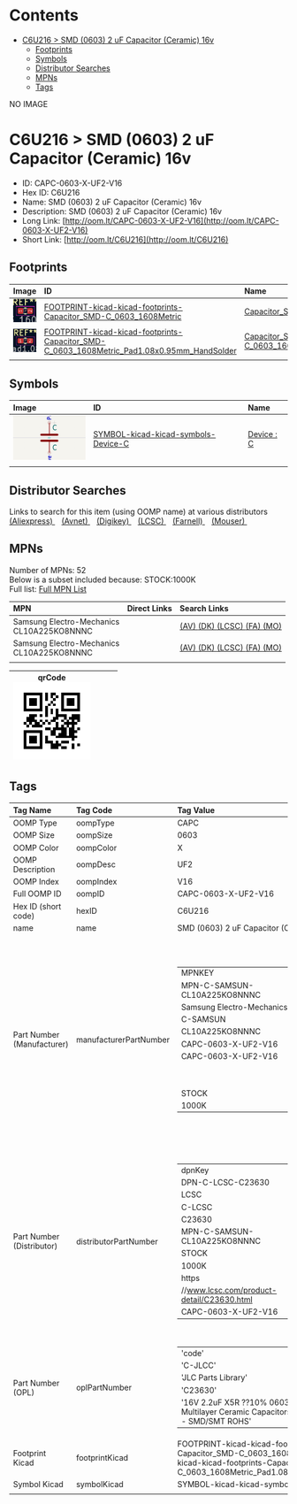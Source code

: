 



Contents
========

* [C6U216 > SMD (0603) 2 uF Capacitor (Ceramic) 16v](#c6u216--smd-0603-2-uf-capacitor-ceramic-16v)
	* [Footprints](#footprints)
	* [Symbols](#symbols)
	* [Distributor Searches](#distributor-searches)
	* [MPNs](#mpns)
	* [Tags](#tags)
  
NO IMAGE  
# C6U216 > SMD (0603) 2 uF Capacitor (Ceramic) 16v

- ID: CAPC-0603-X-UF2-V16
- Hex ID: C6U216
- Name: SMD (0603) 2 uF Capacitor (Ceramic) 16v
- Description: SMD (0603) 2 uF Capacitor (Ceramic) 16v
- Long Link: [http://oom.lt/CAPC-0603-X-UF2-V16](http://oom.lt/CAPC-0603-X-UF2-V16)
- Short Link: [http://oom.lt/C6U216](http://oom.lt/C6U216)

## Footprints
  

|Image|ID|Name|
| :--- | :--- | :--- |
|[![](https://raw.githubusercontent.com/oomlout/oomlout_OOMP_eda_V2/main/FOOTPRINT/kicad/kicad-footprints/Capacitor_SMD/C_0603_1608Metric/image_140.png)](https://github.com/oomlout/oomlout_OOMP_eda_V2/tree/main/FOOTPRINT/kicad/kicad-footprints/Capacitor_SMD/C_0603_1608Metric/)|[FOOTPRINT-kicad-kicad-footprints-Capacitor_SMD-C_0603_1608Metric](https://github.com/oomlout/oomlout_OOMP_eda_V2/tree/main/FOOTPRINT/kicad/kicad-footprints/Capacitor_SMD/C_0603_1608Metric/)|[Capacitor_SMD : C_0603_1608Metric](https://github.com/oomlout/oomlout_OOMP_eda_V2/tree/main/FOOTPRINT/kicad/kicad-footprints/Capacitor_SMD/C_0603_1608Metric/)|
|[![](https://raw.githubusercontent.com/oomlout/oomlout_OOMP_eda_V2/main/FOOTPRINT/kicad/kicad-footprints/Capacitor_SMD/C_0603_1608Metric_Pad1.08x0.95mm_HandSolder/image_140.png)](https://github.com/oomlout/oomlout_OOMP_eda_V2/tree/main/FOOTPRINT/kicad/kicad-footprints/Capacitor_SMD/C_0603_1608Metric_Pad1.08x0.95mm_HandSolder/)|[FOOTPRINT-kicad-kicad-footprints-Capacitor_SMD-C_0603_1608Metric_Pad1.08x0.95mm_HandSolder](https://github.com/oomlout/oomlout_OOMP_eda_V2/tree/main/FOOTPRINT/kicad/kicad-footprints/Capacitor_SMD/C_0603_1608Metric_Pad1.08x0.95mm_HandSolder/)|[Capacitor_SMD : C_0603_1608Metric_Pad1.08x0.95mm_HandSolder](https://github.com/oomlout/oomlout_OOMP_eda_V2/tree/main/FOOTPRINT/kicad/kicad-footprints/Capacitor_SMD/C_0603_1608Metric_Pad1.08x0.95mm_HandSolder/)|
||||

## Symbols
  

|Image|ID|Name|
| :--- | :--- | :--- |
|[![](https://raw.githubusercontent.com/oomlout/oomlout_OOMP_eda_V2/main/SYMBOL/kicad/kicad-symbols/Device/C/image_140.png)](https://github.com/oomlout/oomlout_OOMP_eda_V2/tree/main/SYMBOL/kicad/kicad-symbols/Device/C/)|[SYMBOL-kicad-kicad-symbols-Device-C](https://github.com/oomlout/oomlout_OOMP_eda_V2/tree/main/SYMBOL/kicad/kicad-symbols/Device/C/)|[Device : C](https://github.com/oomlout/oomlout_OOMP_eda_V2/tree/main/SYMBOL/kicad/kicad-symbols/Device/C/)|
||||

## Distributor Searches
  
Links to search for this item (using OOMP name) at various distributors  
[(Aliexpress) ](https://www.aliexpress.com/wholesale?SearchText=1117SMD+0603+2+uF+Capacitor+Ceramic+16v)&nbsp;&nbsp;&nbsp;[(Avnet) ](https://www.avnet.com/shop/us/search/SMD+0603+2+uF+Capacitor+Ceramic+16v)&nbsp;&nbsp;&nbsp;[(Digikey) ](https://www.digikey.co.uk/en/products/result?s=SMD+0603+2+uF+Capacitor+Ceramic+16v)&nbsp;&nbsp;&nbsp;[(LCSC) ](https://www.lcsc.com/search?q=SMD+0603+2+uF+Capacitor+Ceramic+16v)&nbsp;&nbsp;&nbsp;[(Farnell) ](https://uk.farnell.com/search?st=SMD+0603+2+uF+Capacitor+Ceramic+16v)&nbsp;&nbsp;&nbsp;[(Mouser) ](https://www.mouser.com/c/?q=SMD+0603+2+uF+Capacitor+Ceramic+16v)&nbsp;&nbsp;&nbsp;
## MPNs
  
Number of MPNs: 52<br>Below is a subset included because: STOCK:1000K <br>Full list: [Full MPN List](MPNLIST.md)  

|MPN|Direct Links|Search Links|
| :--- | :--- | :--- |
|Samsung Electro-Mechanics<br>CL10A225KO8NNNC||[(AV) ](https://www.avnet.com/shop/us/search/CL10A225KO8NNNC)[(DK) ](https://www.digikey.co.uk/products/en?keywords=CL10A225KO8NNNC)[(LCSC) ](https://www.lcsc.com/search?q=CL10A225KO8NNNC)[(FA) ](https://uk.farnell.com/search?st=CL10A225KO8NNNC)[(MO) ](https://www.mouser.com/c/?q=CL10A225KO8NNNC)|
|Samsung Electro-Mechanics<br>CL10A225KO8NNNC||[(AV) ](https://www.avnet.com/shop/us/search/CL10A225KO8NNNC)[(DK) ](https://www.digikey.co.uk/products/en?keywords=CL10A225KO8NNNC)[(LCSC) ](https://www.lcsc.com/search?q=CL10A225KO8NNNC)[(FA) ](https://uk.farnell.com/search?st=CL10A225KO8NNNC)[(MO) ](https://www.mouser.com/c/?q=CL10A225KO8NNNC)|
||||
  

|qrCode<br>[![](https://raw.githubusercontent.com/oomlout/oomlout_OOMP_parts_V2/main/CAPC/0603/X/UF2/V16/qrCode_140.png)](https://github.com/oomlout/oomlout_OOMP_parts_V2/tree/main/CAPC/0603/X/UF2/V16/qrCode.png)||||
| :---: | :---: | :---: | :---: |

## Tags
  

|Tag Name|Tag Code|Tag Value|
| :--- | :--- | :--- |
|OOMP Type|oompType|CAPC|
|OOMP Size|oompSize|0603|
|OOMP Color|oompColor|X|
|OOMP Description|oompDesc|UF2|
|OOMP Index|oompIndex|V16|
|Full OOMP ID|oompID|CAPC-0603-X-UF2-V16|
|Hex ID (short code)|hexID|C6U216|
|name|name|SMD (0603) 2 uF Capacitor (Ceramic) 16v|
|Part Number (Manufacturer)|manufacturerPartNumber|<table><tr><td>MPNKEY</td></tr><tr><td> MPN-C-SAMSUN-CL10A225KO8NNNC</td><td> MANUFACTURER</td></tr><tr><td> Samsung Electro-Mechanics</td><td> MANUCODE</td></tr><tr><td> C-SAMSUN</td><td> MPN</td></tr><tr><td> CL10A225KO8NNNC</td><td> OOMPIDPARTIAL</td></tr><tr><td> CAPC-0603-X-UF2-V16</td><td> OOMPID</td></tr><tr><td> CAPC-0603-X-UF2-V16</td><td> LINK</td></tr><tr><td> </td><td> DESCRIPTION</td></tr><tr><td> </td><td> TAGS</td></tr><tr><td> STOCK</td></tr><tr><td>1000K</td></tr></table></td><td> <table><tr><td>MPNKEY</td></tr><tr><td> MPN-C-FHGUAN-0603B225K160NT</td><td> MANUFACTURER</td></tr><tr><td> FH (Guangdong Fenghua Advanced Tech)</td><td> MANUCODE</td></tr><tr><td> C-FHGUAN</td><td> MPN</td></tr><tr><td> 0603B225K160NT</td><td> OOMPIDPARTIAL</td></tr><tr><td> CAPC-0603-X-UF2-V16</td><td> OOMPID</td></tr><tr><td> CAPC-0603-X-UF2-V16</td><td> LINK</td></tr><tr><td> </td><td> DESCRIPTION</td></tr><tr><td> </td><td> TAGS</td></tr><tr><td> STOCK</td></tr><tr><td>10K</td></tr></table></td><td> <table><tr><td>MPNKEY</td></tr><tr><td> MPN-C-TDK-C1608X5R1C225KT000N</td><td> MANUFACTURER</td></tr><tr><td> TDK</td><td> MANUCODE</td></tr><tr><td> C-TDK</td><td> MPN</td></tr><tr><td> C1608X5R1C225KT000N</td><td> OOMPIDPARTIAL</td></tr><tr><td> CAPC-0603-X-UF2-V16</td><td> OOMPID</td></tr><tr><td> CAPC-0603-X-UF2-V16</td><td> LINK</td></tr><tr><td> </td><td> DESCRIPTION</td></tr><tr><td> </td><td> TAGS</td></tr><tr><td> STOCK</td></tr><tr><td>100K</td></tr></table></td><td> <table><tr><td>MPNKEY</td></tr><tr><td> MPN-C-MURATA-GRM188R61C225KE15D</td><td> MANUFACTURER</td></tr><tr><td> Murata Electronics</td><td> MANUCODE</td></tr><tr><td> C-MURATA</td><td> MPN</td></tr><tr><td> GRM188R61C225KE15D</td><td> OOMPIDPARTIAL</td></tr><tr><td> CAPC-0603-X-UF2-V16</td><td> OOMPID</td></tr><tr><td> CAPC-0603-X-UF2-V16</td><td> LINK</td></tr><tr><td> </td><td> DESCRIPTION</td></tr><tr><td> </td><td> TAGS</td></tr><tr><td> STOCK</td></tr><tr><td>1K</td></tr></table></td><td> <table><tr><td>MPNKEY</td></tr><tr><td> MPN-C-TAIYOY-EMK107BJ225KA-T</td><td> MANUFACTURER</td></tr><tr><td> Taiyo Yuden</td><td> MANUCODE</td></tr><tr><td> C-TAIYOY</td><td> MPN</td></tr><tr><td> EMK107BJ225KA-T</td><td> OOMPIDPARTIAL</td></tr><tr><td> CAPC-0603-X-UF2-V16</td><td> OOMPID</td></tr><tr><td> CAPC-0603-X-UF2-V16</td><td> LINK</td></tr><tr><td> </td><td> DESCRIPTION</td></tr><tr><td> </td><td> TAGS</td></tr><tr><td> STOCK</td></tr><tr><td>100K</td></tr></table></td><td> <table><tr><td>MPNKEY</td></tr><tr><td> MPN-C-YAGEO-CC0603ZRY5V7BB225</td><td> MANUFACTURER</td></tr><tr><td> YAGEO</td><td> MANUCODE</td></tr><tr><td> C-YAGEO</td><td> MPN</td></tr><tr><td> CC0603ZRY5V7BB225</td><td> OOMPIDPARTIAL</td></tr><tr><td> CAPC-0603-X-UF2-V16</td><td> OOMPID</td></tr><tr><td> CAPC-0603-X-UF2-V16</td><td> LINK</td></tr><tr><td> </td><td> DESCRIPTION</td></tr><tr><td> </td><td> TAGS</td></tr><tr><td> STOCK</td></tr><tr><td>1K</td></tr></table></td><td> <table><tr><td>MPNKEY</td></tr><tr><td> MPN-C-YAGEO-CC0603KRX5R7BB225</td><td> MANUFACTURER</td></tr><tr><td> YAGEO</td><td> MANUCODE</td></tr><tr><td> C-YAGEO</td><td> MPN</td></tr><tr><td> CC0603KRX5R7BB225</td><td> OOMPIDPARTIAL</td></tr><tr><td> CAPC-0603-X-UF2-V16</td><td> OOMPID</td></tr><tr><td> CAPC-0603-X-UF2-V16</td><td> LINK</td></tr><tr><td> </td><td> DESCRIPTION</td></tr><tr><td> </td><td> TAGS</td></tr><tr><td> STOCK</td></tr><tr><td>100K</td></tr></table></td><td> <table><tr><td>MPNKEY</td></tr><tr><td> MPN-C-FHGUAN-0603F225M160NT</td><td> MANUFACTURER</td></tr><tr><td> FH (Guangdong Fenghua Advanced Tech)</td><td> MANUCODE</td></tr><tr><td> C-FHGUAN</td><td> MPN</td></tr><tr><td> 0603F225M160NT</td><td> OOMPIDPARTIAL</td></tr><tr><td> CAPC-0603-X-UF2-V16</td><td> OOMPID</td></tr><tr><td> CAPC-0603-X-UF2-V16</td><td> LINK</td></tr><tr><td> </td><td> DESCRIPTION</td></tr><tr><td> </td><td> TAGS</td></tr><tr><td> </td></tr></table></td><td> <table><tr><td>MPNKEY</td></tr><tr><td> MPN-C-WALSIN-0603F225Z160CT</td><td> MANUFACTURER</td></tr><tr><td> Walsin Tech Corp</td><td> MANUCODE</td></tr><tr><td> C-WALSIN</td><td> MPN</td></tr><tr><td> 0603F225Z160CT</td><td> OOMPIDPARTIAL</td></tr><tr><td> CAPC-0603-X-UF2-V16</td><td> OOMPID</td></tr><tr><td> CAPC-0603-X-UF2-V16</td><td> LINK</td></tr><tr><td> </td><td> DESCRIPTION</td></tr><tr><td> </td><td> TAGS</td></tr><tr><td> </td></tr></table></td><td> <table><tr><td>MPNKEY</td></tr><tr><td> MPN-C-FHGUAN-0603X225K160NT</td><td> MANUFACTURER</td></tr><tr><td> FH (Guangdong Fenghua Advanced Tech)</td><td> MANUCODE</td></tr><tr><td> C-FHGUAN</td><td> MPN</td></tr><tr><td> 0603X225K160NT</td><td> OOMPIDPARTIAL</td></tr><tr><td> CAPC-0603-X-UF2-V16</td><td> OOMPID</td></tr><tr><td> CAPC-0603-X-UF2-V16</td><td> LINK</td></tr><tr><td> </td><td> DESCRIPTION</td></tr><tr><td> </td><td> TAGS</td></tr><tr><td> STOCK</td></tr><tr><td>10K</td></tr></table></td><td> <table><tr><td>MPNKEY</td></tr><tr><td> MPN-C-TDK-CGA3E1X5R1C225M080AC</td><td> MANUFACTURER</td></tr><tr><td> TDK</td><td> MANUCODE</td></tr><tr><td> C-TDK</td><td> MPN</td></tr><tr><td> CGA3E1X5R1C225M080AC</td><td> OOMPIDPARTIAL</td></tr><tr><td> CAPC-0603-X-UF2-V16</td><td> OOMPID</td></tr><tr><td> CAPC-0603-X-UF2-V16</td><td> LINK</td></tr><tr><td> </td><td> DESCRIPTION</td></tr><tr><td> </td><td> TAGS</td></tr><tr><td> </td></tr></table></td><td> <table><tr><td>MPNKEY</td></tr><tr><td> MPN-C-MURATA-GRM188C71C225KE11D</td><td> MANUFACTURER</td></tr><tr><td> Murata Electronics</td><td> MANUCODE</td></tr><tr><td> C-MURATA</td><td> MPN</td></tr><tr><td> GRM188C71C225KE11D</td><td> OOMPIDPARTIAL</td></tr><tr><td> CAPC-0603-X-UF2-V16</td><td> OOMPID</td></tr><tr><td> CAPC-0603-X-UF2-V16</td><td> LINK</td></tr><tr><td> </td><td> DESCRIPTION</td></tr><tr><td> </td><td> TAGS</td></tr><tr><td> </td></tr></table></td><td> <table><tr><td>MPNKEY</td></tr><tr><td> MPN-C-TAIYOY-EMK107BB7225KA-T</td><td> MANUFACTURER</td></tr><tr><td> Taiyo Yuden</td><td> MANUCODE</td></tr><tr><td> C-TAIYOY</td><td> MPN</td></tr><tr><td> EMK107BB7225KA-T</td><td> OOMPIDPARTIAL</td></tr><tr><td> CAPC-0603-X-UF2-V16</td><td> OOMPID</td></tr><tr><td> CAPC-0603-X-UF2-V16</td><td> LINK</td></tr><tr><td> </td><td> DESCRIPTION</td></tr><tr><td> </td><td> TAGS</td></tr><tr><td> STOCK</td></tr><tr><td>1K</td></tr></table></td><td> <table><tr><td>MPNKEY</td></tr><tr><td> MPN-C-TDK-CGA3E1X7S1C225KT000N</td><td> MANUFACTURER</td></tr><tr><td> TDK</td><td> MANUCODE</td></tr><tr><td> C-TDK</td><td> MPN</td></tr><tr><td> CGA3E1X7S1C225KT000N</td><td> OOMPIDPARTIAL</td></tr><tr><td> CAPC-0603-X-UF2-V16</td><td> OOMPID</td></tr><tr><td> CAPC-0603-X-UF2-V16</td><td> LINK</td></tr><tr><td> </td><td> DESCRIPTION</td></tr><tr><td> </td><td> TAGS</td></tr><tr><td> </td></tr></table></td><td> <table><tr><td>MPNKEY</td></tr><tr><td> MPN-C-TDK-CGA3E1X5R1C225KT0Y0E</td><td> MANUFACTURER</td></tr><tr><td> TDK</td><td> MANUCODE</td></tr><tr><td> C-TDK</td><td> MPN</td></tr><tr><td> CGA3E1X5R1C225KT0Y0E</td><td> OOMPIDPARTIAL</td></tr><tr><td> CAPC-0603-X-UF2-V16</td><td> OOMPID</td></tr><tr><td> CAPC-0603-X-UF2-V16</td><td> LINK</td></tr><tr><td> </td><td> DESCRIPTION</td></tr><tr><td> </td><td> TAGS</td></tr><tr><td> STOCK</td></tr><tr><td>1K</td></tr></table></td><td> <table><tr><td>MPNKEY</td></tr><tr><td> MPN-C-CCTC-TCC0603X5R225K160CT</td><td> MANUFACTURER</td></tr><tr><td> CCTC</td><td> MANUCODE</td></tr><tr><td> C-CCTC</td><td> MPN</td></tr><tr><td> TCC0603X5R225K160CT</td><td> OOMPIDPARTIAL</td></tr><tr><td> CAPC-0603-X-UF2-V16</td><td> OOMPID</td></tr><tr><td> CAPC-0603-X-UF2-V16</td><td> LINK</td></tr><tr><td> </td><td> DESCRIPTION</td></tr><tr><td> </td><td> TAGS</td></tr><tr><td> STOCK</td></tr><tr><td>100K</td></tr></table></td><td> <table><tr><td>MPNKEY</td></tr><tr><td> MPN-C-TAIYOY-EMK107ABJ225KAHT</td><td> MANUFACTURER</td></tr><tr><td> Taiyo Yuden</td><td> MANUCODE</td></tr><tr><td> C-TAIYOY</td><td> MPN</td></tr><tr><td> EMK107ABJ225KAHT</td><td> OOMPIDPARTIAL</td></tr><tr><td> CAPC-0603-X-UF2-V16</td><td> OOMPID</td></tr><tr><td> CAPC-0603-X-UF2-V16</td><td> LINK</td></tr><tr><td> </td><td> DESCRIPTION</td></tr><tr><td> </td><td> TAGS</td></tr><tr><td> STOCK</td></tr><tr><td>1K</td></tr></table></td><td> <table><tr><td>MPNKEY</td></tr><tr><td> MPN-C-WALSIN-0603X225K160CT</td><td> MANUFACTURER</td></tr><tr><td> Walsin Tech Corp</td><td> MANUCODE</td></tr><tr><td> C-WALSIN</td><td> MPN</td></tr><tr><td> 0603X225K160CT</td><td> OOMPIDPARTIAL</td></tr><tr><td> CAPC-0603-X-UF2-V16</td><td> OOMPID</td></tr><tr><td> CAPC-0603-X-UF2-V16</td><td> LINK</td></tr><tr><td> </td><td> DESCRIPTION</td></tr><tr><td> </td><td> TAGS</td></tr><tr><td> </td></tr></table></td><td> <table><tr><td>MPNKEY</td></tr><tr><td> MPN-C-KEMET-C0603C225K4PAC7867</td><td> MANUFACTURER</td></tr><tr><td> KEMET</td><td> MANUCODE</td></tr><tr><td> C-KEMET</td><td> MPN</td></tr><tr><td> C0603C225K4PAC7867</td><td> OOMPIDPARTIAL</td></tr><tr><td> CAPC-0603-X-UF2-V16</td><td> OOMPID</td></tr><tr><td> CAPC-0603-X-UF2-V16</td><td> LINK</td></tr><tr><td> </td><td> DESCRIPTION</td></tr><tr><td> </td><td> TAGS</td></tr><tr><td> STOCK</td></tr><tr><td>1K</td></tr></table></td><td> <table><tr><td>MPNKEY</td></tr><tr><td> MPN-C-YAGEO-CC0603MRY5V7BB225</td><td> MANUFACTURER</td></tr><tr><td> YAGEO</td><td> MANUCODE</td></tr><tr><td> C-YAGEO</td><td> MPN</td></tr><tr><td> CC0603MRY5V7BB225</td><td> OOMPIDPARTIAL</td></tr><tr><td> CAPC-0603-X-UF2-V16</td><td> OOMPID</td></tr><tr><td> CAPC-0603-X-UF2-V16</td><td> LINK</td></tr><tr><td> </td><td> DESCRIPTION</td></tr><tr><td> </td><td> TAGS</td></tr><tr><td> </td></tr></table></td><td> <table><tr><td>MPNKEY</td></tr><tr><td> MPN-C-WALSIN-0603B225K160CT</td><td> MANUFACTURER</td></tr><tr><td> Walsin Tech Corp</td><td> MANUCODE</td></tr><tr><td> C-WALSIN</td><td> MPN</td></tr><tr><td> 0603B225K160CT</td><td> OOMPIDPARTIAL</td></tr><tr><td> CAPC-0603-X-UF2-V16</td><td> OOMPID</td></tr><tr><td> CAPC-0603-X-UF2-V16</td><td> LINK</td></tr><tr><td> </td><td> DESCRIPTION</td></tr><tr><td> </td><td> TAGS</td></tr><tr><td> </td></tr></table></td><td> <table><tr><td>MPNKEY</td></tr><tr><td> MPN-C-MURATA-GRM188Z71C225KE43D</td><td> MANUFACTURER</td></tr><tr><td> Murata Electronics</td><td> MANUCODE</td></tr><tr><td> C-MURATA</td><td> MPN</td></tr><tr><td> GRM188Z71C225KE43D</td><td> OOMPIDPARTIAL</td></tr><tr><td> CAPC-0603-X-UF2-V16</td><td> OOMPID</td></tr><tr><td> CAPC-0603-X-UF2-V16</td><td> LINK</td></tr><tr><td> </td><td> DESCRIPTION</td></tr><tr><td> </td><td> TAGS</td></tr><tr><td> </td></tr></table></td><td> <table><tr><td>MPNKEY</td></tr><tr><td> MPN-C-YAGEO-CC0603KRX7R7BB225</td><td> MANUFACTURER</td></tr><tr><td> YAGEO</td><td> MANUCODE</td></tr><tr><td> C-YAGEO</td><td> MPN</td></tr><tr><td> CC0603KRX7R7BB225</td><td> OOMPIDPARTIAL</td></tr><tr><td> CAPC-0603-X-UF2-V16</td><td> OOMPID</td></tr><tr><td> CAPC-0603-X-UF2-V16</td><td> LINK</td></tr><tr><td> </td><td> DESCRIPTION</td></tr><tr><td> </td><td> TAGS</td></tr><tr><td> STOCK</td></tr><tr><td>1K</td></tr></table></td><td> <table><tr><td>MPNKEY</td></tr><tr><td> MPN-C-TDK-C1608X7S1C225K080AE</td><td> MANUFACTURER</td></tr><tr><td> TDK</td><td> MANUCODE</td></tr><tr><td> C-TDK</td><td> MPN</td></tr><tr><td> C1608X7S1C225K080AE</td><td> OOMPIDPARTIAL</td></tr><tr><td> CAPC-0603-X-UF2-V16</td><td> OOMPID</td></tr><tr><td> CAPC-0603-X-UF2-V16</td><td> LINK</td></tr><tr><td> </td><td> DESCRIPTION</td></tr><tr><td> </td><td> TAGS</td></tr><tr><td> </td></tr></table></td><td> <table><tr><td>MPNKEY</td></tr><tr><td> MPN-C-SAMSUN-CL10A226MO7JZNC</td><td> MANUFACTURER</td></tr><tr><td> Samsung Electro-Mechanics</td><td> MANUCODE</td></tr><tr><td> C-SAMSUN</td><td> MPN</td></tr><tr><td> CL10A226MO7JZNC</td><td> OOMPIDPARTIAL</td></tr><tr><td> CAPC-0603-X-UF2-V16</td><td> OOMPID</td></tr><tr><td> CAPC-0603-X-UF2-V16</td><td> LINK</td></tr><tr><td> </td><td> DESCRIPTION</td></tr><tr><td> </td><td> TAGS</td></tr><tr><td> STOCK</td></tr><tr><td>10K</td></tr></table></td><td> <table><tr><td>MPNKEY</td></tr><tr><td> MPN-C-SANYEA-C0603X5R226M160NT</td><td> MANUFACTURER</td></tr><tr><td> SANYEAR</td><td> MANUCODE</td></tr><tr><td> C-SANYEA</td><td> MPN</td></tr><tr><td> C0603X5R226M160NT</td><td> OOMPIDPARTIAL</td></tr><tr><td> CAPC-0603-X-UF2-V16</td><td> OOMPID</td></tr><tr><td> CAPC-0603-X-UF2-V16</td><td> LINK</td></tr><tr><td> </td><td> DESCRIPTION</td></tr><tr><td> </td><td> TAGS</td></tr><tr><td> STOCK</td></tr><tr><td>1K</td></tr></table></td><td> <table><tr><td>MPNKEY</td></tr><tr><td> MPN-C-SAMSUN-CL10A225KO8NNNC</td><td> MANUFACTURER</td></tr><tr><td> Samsung Electro-Mechanics</td><td> MANUCODE</td></tr><tr><td> C-SAMSUN</td><td> MPN</td></tr><tr><td> CL10A225KO8NNNC</td><td> OOMPIDPARTIAL</td></tr><tr><td> CAPC-0603-X-UF2-V16</td><td> OOMPID</td></tr><tr><td> CAPC-0603-X-UF2-V16</td><td> LINK</td></tr><tr><td> </td><td> DESCRIPTION</td></tr><tr><td> </td><td> TAGS</td></tr><tr><td> STOCK</td></tr><tr><td>1000K</td></tr></table></td><td> <table><tr><td>MPNKEY</td></tr><tr><td> MPN-C-FHGUAN-0603B225K160NT</td><td> MANUFACTURER</td></tr><tr><td> FH (Guangdong Fenghua Advanced Tech)</td><td> MANUCODE</td></tr><tr><td> C-FHGUAN</td><td> MPN</td></tr><tr><td> 0603B225K160NT</td><td> OOMPIDPARTIAL</td></tr><tr><td> CAPC-0603-X-UF2-V16</td><td> OOMPID</td></tr><tr><td> CAPC-0603-X-UF2-V16</td><td> LINK</td></tr><tr><td> </td><td> DESCRIPTION</td></tr><tr><td> </td><td> TAGS</td></tr><tr><td> STOCK</td></tr><tr><td>10K</td></tr></table></td><td> <table><tr><td>MPNKEY</td></tr><tr><td> MPN-C-TDK-C1608X5R1C225KT000N</td><td> MANUFACTURER</td></tr><tr><td> TDK</td><td> MANUCODE</td></tr><tr><td> C-TDK</td><td> MPN</td></tr><tr><td> C1608X5R1C225KT000N</td><td> OOMPIDPARTIAL</td></tr><tr><td> CAPC-0603-X-UF2-V16</td><td> OOMPID</td></tr><tr><td> CAPC-0603-X-UF2-V16</td><td> LINK</td></tr><tr><td> </td><td> DESCRIPTION</td></tr><tr><td> </td><td> TAGS</td></tr><tr><td> STOCK</td></tr><tr><td>100K</td></tr></table></td><td> <table><tr><td>MPNKEY</td></tr><tr><td> MPN-C-MURATA-GRM188R61C225KE15D</td><td> MANUFACTURER</td></tr><tr><td> Murata Electronics</td><td> MANUCODE</td></tr><tr><td> C-MURATA</td><td> MPN</td></tr><tr><td> GRM188R61C225KE15D</td><td> OOMPIDPARTIAL</td></tr><tr><td> CAPC-0603-X-UF2-V16</td><td> OOMPID</td></tr><tr><td> CAPC-0603-X-UF2-V16</td><td> LINK</td></tr><tr><td> </td><td> DESCRIPTION</td></tr><tr><td> </td><td> TAGS</td></tr><tr><td> STOCK</td></tr><tr><td>1K</td></tr></table></td><td> <table><tr><td>MPNKEY</td></tr><tr><td> MPN-C-TAIYOY-EMK107BJ225KA-T</td><td> MANUFACTURER</td></tr><tr><td> Taiyo Yuden</td><td> MANUCODE</td></tr><tr><td> C-TAIYOY</td><td> MPN</td></tr><tr><td> EMK107BJ225KA-T</td><td> OOMPIDPARTIAL</td></tr><tr><td> CAPC-0603-X-UF2-V16</td><td> OOMPID</td></tr><tr><td> CAPC-0603-X-UF2-V16</td><td> LINK</td></tr><tr><td> </td><td> DESCRIPTION</td></tr><tr><td> </td><td> TAGS</td></tr><tr><td> STOCK</td></tr><tr><td>100K</td></tr></table></td><td> <table><tr><td>MPNKEY</td></tr><tr><td> MPN-C-YAGEO-CC0603ZRY5V7BB225</td><td> MANUFACTURER</td></tr><tr><td> YAGEO</td><td> MANUCODE</td></tr><tr><td> C-YAGEO</td><td> MPN</td></tr><tr><td> CC0603ZRY5V7BB225</td><td> OOMPIDPARTIAL</td></tr><tr><td> CAPC-0603-X-UF2-V16</td><td> OOMPID</td></tr><tr><td> CAPC-0603-X-UF2-V16</td><td> LINK</td></tr><tr><td> </td><td> DESCRIPTION</td></tr><tr><td> </td><td> TAGS</td></tr><tr><td> STOCK</td></tr><tr><td>1K</td></tr></table></td><td> <table><tr><td>MPNKEY</td></tr><tr><td> MPN-C-YAGEO-CC0603KRX5R7BB225</td><td> MANUFACTURER</td></tr><tr><td> YAGEO</td><td> MANUCODE</td></tr><tr><td> C-YAGEO</td><td> MPN</td></tr><tr><td> CC0603KRX5R7BB225</td><td> OOMPIDPARTIAL</td></tr><tr><td> CAPC-0603-X-UF2-V16</td><td> OOMPID</td></tr><tr><td> CAPC-0603-X-UF2-V16</td><td> LINK</td></tr><tr><td> </td><td> DESCRIPTION</td></tr><tr><td> </td><td> TAGS</td></tr><tr><td> STOCK</td></tr><tr><td>100K</td></tr></table></td><td> <table><tr><td>MPNKEY</td></tr><tr><td> MPN-C-FHGUAN-0603F225M160NT</td><td> MANUFACTURER</td></tr><tr><td> FH (Guangdong Fenghua Advanced Tech)</td><td> MANUCODE</td></tr><tr><td> C-FHGUAN</td><td> MPN</td></tr><tr><td> 0603F225M160NT</td><td> OOMPIDPARTIAL</td></tr><tr><td> CAPC-0603-X-UF2-V16</td><td> OOMPID</td></tr><tr><td> CAPC-0603-X-UF2-V16</td><td> LINK</td></tr><tr><td> </td><td> DESCRIPTION</td></tr><tr><td> </td><td> TAGS</td></tr><tr><td> </td></tr></table></td><td> <table><tr><td>MPNKEY</td></tr><tr><td> MPN-C-WALSIN-0603F225Z160CT</td><td> MANUFACTURER</td></tr><tr><td> Walsin Tech Corp</td><td> MANUCODE</td></tr><tr><td> C-WALSIN</td><td> MPN</td></tr><tr><td> 0603F225Z160CT</td><td> OOMPIDPARTIAL</td></tr><tr><td> CAPC-0603-X-UF2-V16</td><td> OOMPID</td></tr><tr><td> CAPC-0603-X-UF2-V16</td><td> LINK</td></tr><tr><td> </td><td> DESCRIPTION</td></tr><tr><td> </td><td> TAGS</td></tr><tr><td> </td></tr></table></td><td> <table><tr><td>MPNKEY</td></tr><tr><td> MPN-C-FHGUAN-0603X225K160NT</td><td> MANUFACTURER</td></tr><tr><td> FH (Guangdong Fenghua Advanced Tech)</td><td> MANUCODE</td></tr><tr><td> C-FHGUAN</td><td> MPN</td></tr><tr><td> 0603X225K160NT</td><td> OOMPIDPARTIAL</td></tr><tr><td> CAPC-0603-X-UF2-V16</td><td> OOMPID</td></tr><tr><td> CAPC-0603-X-UF2-V16</td><td> LINK</td></tr><tr><td> </td><td> DESCRIPTION</td></tr><tr><td> </td><td> TAGS</td></tr><tr><td> STOCK</td></tr><tr><td>10K</td></tr></table></td><td> <table><tr><td>MPNKEY</td></tr><tr><td> MPN-C-TDK-CGA3E1X5R1C225M080AC</td><td> MANUFACTURER</td></tr><tr><td> TDK</td><td> MANUCODE</td></tr><tr><td> C-TDK</td><td> MPN</td></tr><tr><td> CGA3E1X5R1C225M080AC</td><td> OOMPIDPARTIAL</td></tr><tr><td> CAPC-0603-X-UF2-V16</td><td> OOMPID</td></tr><tr><td> CAPC-0603-X-UF2-V16</td><td> LINK</td></tr><tr><td> </td><td> DESCRIPTION</td></tr><tr><td> </td><td> TAGS</td></tr><tr><td> </td></tr></table></td><td> <table><tr><td>MPNKEY</td></tr><tr><td> MPN-C-MURATA-GRM188C71C225KE11D</td><td> MANUFACTURER</td></tr><tr><td> Murata Electronics</td><td> MANUCODE</td></tr><tr><td> C-MURATA</td><td> MPN</td></tr><tr><td> GRM188C71C225KE11D</td><td> OOMPIDPARTIAL</td></tr><tr><td> CAPC-0603-X-UF2-V16</td><td> OOMPID</td></tr><tr><td> CAPC-0603-X-UF2-V16</td><td> LINK</td></tr><tr><td> </td><td> DESCRIPTION</td></tr><tr><td> </td><td> TAGS</td></tr><tr><td> </td></tr></table></td><td> <table><tr><td>MPNKEY</td></tr><tr><td> MPN-C-TAIYOY-EMK107BB7225KA-T</td><td> MANUFACTURER</td></tr><tr><td> Taiyo Yuden</td><td> MANUCODE</td></tr><tr><td> C-TAIYOY</td><td> MPN</td></tr><tr><td> EMK107BB7225KA-T</td><td> OOMPIDPARTIAL</td></tr><tr><td> CAPC-0603-X-UF2-V16</td><td> OOMPID</td></tr><tr><td> CAPC-0603-X-UF2-V16</td><td> LINK</td></tr><tr><td> </td><td> DESCRIPTION</td></tr><tr><td> </td><td> TAGS</td></tr><tr><td> STOCK</td></tr><tr><td>1K</td></tr></table></td><td> <table><tr><td>MPNKEY</td></tr><tr><td> MPN-C-TDK-CGA3E1X7S1C225KT000N</td><td> MANUFACTURER</td></tr><tr><td> TDK</td><td> MANUCODE</td></tr><tr><td> C-TDK</td><td> MPN</td></tr><tr><td> CGA3E1X7S1C225KT000N</td><td> OOMPIDPARTIAL</td></tr><tr><td> CAPC-0603-X-UF2-V16</td><td> OOMPID</td></tr><tr><td> CAPC-0603-X-UF2-V16</td><td> LINK</td></tr><tr><td> </td><td> DESCRIPTION</td></tr><tr><td> </td><td> TAGS</td></tr><tr><td> </td></tr></table></td><td> <table><tr><td>MPNKEY</td></tr><tr><td> MPN-C-TDK-CGA3E1X5R1C225KT0Y0E</td><td> MANUFACTURER</td></tr><tr><td> TDK</td><td> MANUCODE</td></tr><tr><td> C-TDK</td><td> MPN</td></tr><tr><td> CGA3E1X5R1C225KT0Y0E</td><td> OOMPIDPARTIAL</td></tr><tr><td> CAPC-0603-X-UF2-V16</td><td> OOMPID</td></tr><tr><td> CAPC-0603-X-UF2-V16</td><td> LINK</td></tr><tr><td> </td><td> DESCRIPTION</td></tr><tr><td> </td><td> TAGS</td></tr><tr><td> STOCK</td></tr><tr><td>1K</td></tr></table></td><td> <table><tr><td>MPNKEY</td></tr><tr><td> MPN-C-CCTC-TCC0603X5R225K160CT</td><td> MANUFACTURER</td></tr><tr><td> CCTC</td><td> MANUCODE</td></tr><tr><td> C-CCTC</td><td> MPN</td></tr><tr><td> TCC0603X5R225K160CT</td><td> OOMPIDPARTIAL</td></tr><tr><td> CAPC-0603-X-UF2-V16</td><td> OOMPID</td></tr><tr><td> CAPC-0603-X-UF2-V16</td><td> LINK</td></tr><tr><td> </td><td> DESCRIPTION</td></tr><tr><td> </td><td> TAGS</td></tr><tr><td> STOCK</td></tr><tr><td>100K</td></tr></table></td><td> <table><tr><td>MPNKEY</td></tr><tr><td> MPN-C-TAIYOY-EMK107ABJ225KAHT</td><td> MANUFACTURER</td></tr><tr><td> Taiyo Yuden</td><td> MANUCODE</td></tr><tr><td> C-TAIYOY</td><td> MPN</td></tr><tr><td> EMK107ABJ225KAHT</td><td> OOMPIDPARTIAL</td></tr><tr><td> CAPC-0603-X-UF2-V16</td><td> OOMPID</td></tr><tr><td> CAPC-0603-X-UF2-V16</td><td> LINK</td></tr><tr><td> </td><td> DESCRIPTION</td></tr><tr><td> </td><td> TAGS</td></tr><tr><td> STOCK</td></tr><tr><td>1K</td></tr></table></td><td> <table><tr><td>MPNKEY</td></tr><tr><td> MPN-C-WALSIN-0603X225K160CT</td><td> MANUFACTURER</td></tr><tr><td> Walsin Tech Corp</td><td> MANUCODE</td></tr><tr><td> C-WALSIN</td><td> MPN</td></tr><tr><td> 0603X225K160CT</td><td> OOMPIDPARTIAL</td></tr><tr><td> CAPC-0603-X-UF2-V16</td><td> OOMPID</td></tr><tr><td> CAPC-0603-X-UF2-V16</td><td> LINK</td></tr><tr><td> </td><td> DESCRIPTION</td></tr><tr><td> </td><td> TAGS</td></tr><tr><td> </td></tr></table></td><td> <table><tr><td>MPNKEY</td></tr><tr><td> MPN-C-KEMET-C0603C225K4PAC7867</td><td> MANUFACTURER</td></tr><tr><td> KEMET</td><td> MANUCODE</td></tr><tr><td> C-KEMET</td><td> MPN</td></tr><tr><td> C0603C225K4PAC7867</td><td> OOMPIDPARTIAL</td></tr><tr><td> CAPC-0603-X-UF2-V16</td><td> OOMPID</td></tr><tr><td> CAPC-0603-X-UF2-V16</td><td> LINK</td></tr><tr><td> </td><td> DESCRIPTION</td></tr><tr><td> </td><td> TAGS</td></tr><tr><td> STOCK</td></tr><tr><td>1K</td></tr></table></td><td> <table><tr><td>MPNKEY</td></tr><tr><td> MPN-C-YAGEO-CC0603MRY5V7BB225</td><td> MANUFACTURER</td></tr><tr><td> YAGEO</td><td> MANUCODE</td></tr><tr><td> C-YAGEO</td><td> MPN</td></tr><tr><td> CC0603MRY5V7BB225</td><td> OOMPIDPARTIAL</td></tr><tr><td> CAPC-0603-X-UF2-V16</td><td> OOMPID</td></tr><tr><td> CAPC-0603-X-UF2-V16</td><td> LINK</td></tr><tr><td> </td><td> DESCRIPTION</td></tr><tr><td> </td><td> TAGS</td></tr><tr><td> </td></tr></table></td><td> <table><tr><td>MPNKEY</td></tr><tr><td> MPN-C-WALSIN-0603B225K160CT</td><td> MANUFACTURER</td></tr><tr><td> Walsin Tech Corp</td><td> MANUCODE</td></tr><tr><td> C-WALSIN</td><td> MPN</td></tr><tr><td> 0603B225K160CT</td><td> OOMPIDPARTIAL</td></tr><tr><td> CAPC-0603-X-UF2-V16</td><td> OOMPID</td></tr><tr><td> CAPC-0603-X-UF2-V16</td><td> LINK</td></tr><tr><td> </td><td> DESCRIPTION</td></tr><tr><td> </td><td> TAGS</td></tr><tr><td> </td></tr></table></td><td> <table><tr><td>MPNKEY</td></tr><tr><td> MPN-C-MURATA-GRM188Z71C225KE43D</td><td> MANUFACTURER</td></tr><tr><td> Murata Electronics</td><td> MANUCODE</td></tr><tr><td> C-MURATA</td><td> MPN</td></tr><tr><td> GRM188Z71C225KE43D</td><td> OOMPIDPARTIAL</td></tr><tr><td> CAPC-0603-X-UF2-V16</td><td> OOMPID</td></tr><tr><td> CAPC-0603-X-UF2-V16</td><td> LINK</td></tr><tr><td> </td><td> DESCRIPTION</td></tr><tr><td> </td><td> TAGS</td></tr><tr><td> </td></tr></table></td><td> <table><tr><td>MPNKEY</td></tr><tr><td> MPN-C-YAGEO-CC0603KRX7R7BB225</td><td> MANUFACTURER</td></tr><tr><td> YAGEO</td><td> MANUCODE</td></tr><tr><td> C-YAGEO</td><td> MPN</td></tr><tr><td> CC0603KRX7R7BB225</td><td> OOMPIDPARTIAL</td></tr><tr><td> CAPC-0603-X-UF2-V16</td><td> OOMPID</td></tr><tr><td> CAPC-0603-X-UF2-V16</td><td> LINK</td></tr><tr><td> </td><td> DESCRIPTION</td></tr><tr><td> </td><td> TAGS</td></tr><tr><td> STOCK</td></tr><tr><td>1K</td></tr></table></td><td> <table><tr><td>MPNKEY</td></tr><tr><td> MPN-C-TDK-C1608X7S1C225K080AE</td><td> MANUFACTURER</td></tr><tr><td> TDK</td><td> MANUCODE</td></tr><tr><td> C-TDK</td><td> MPN</td></tr><tr><td> C1608X7S1C225K080AE</td><td> OOMPIDPARTIAL</td></tr><tr><td> CAPC-0603-X-UF2-V16</td><td> OOMPID</td></tr><tr><td> CAPC-0603-X-UF2-V16</td><td> LINK</td></tr><tr><td> </td><td> DESCRIPTION</td></tr><tr><td> </td><td> TAGS</td></tr><tr><td> </td></tr></table></td><td> <table><tr><td>MPNKEY</td></tr><tr><td> MPN-C-SAMSUN-CL10A226MO7JZNC</td><td> MANUFACTURER</td></tr><tr><td> Samsung Electro-Mechanics</td><td> MANUCODE</td></tr><tr><td> C-SAMSUN</td><td> MPN</td></tr><tr><td> CL10A226MO7JZNC</td><td> OOMPIDPARTIAL</td></tr><tr><td> CAPC-0603-X-UF2-V16</td><td> OOMPID</td></tr><tr><td> CAPC-0603-X-UF2-V16</td><td> LINK</td></tr><tr><td> </td><td> DESCRIPTION</td></tr><tr><td> </td><td> TAGS</td></tr><tr><td> STOCK</td></tr><tr><td>10K</td></tr></table></td><td> <table><tr><td>MPNKEY</td></tr><tr><td> MPN-C-SANYEA-C0603X5R226M160NT</td><td> MANUFACTURER</td></tr><tr><td> SANYEAR</td><td> MANUCODE</td></tr><tr><td> C-SANYEA</td><td> MPN</td></tr><tr><td> C0603X5R226M160NT</td><td> OOMPIDPARTIAL</td></tr><tr><td> CAPC-0603-X-UF2-V16</td><td> OOMPID</td></tr><tr><td> CAPC-0603-X-UF2-V16</td><td> LINK</td></tr><tr><td> </td><td> DESCRIPTION</td></tr><tr><td> </td><td> TAGS</td></tr><tr><td> STOCK</td></tr><tr><td>1K</td></tr></table>|
|Part Number (Distributor)|distributorPartNumber|<table><tr><td>dpnKey</td></tr><tr><td> DPN-C-LCSC-C23630</td><td> DISTRIBUTOR</td></tr><tr><td> LCSC</td><td> DISTRCODE</td></tr><tr><td> C-LCSC</td><td> DPN</td></tr><tr><td> C23630</td><td> MPN</td></tr><tr><td> MPN-C-SAMSUN-CL10A225KO8NNNC</td><td> TAGS</td></tr><tr><td> STOCK</td></tr><tr><td>1000K</td><td> LINK</td></tr><tr><td> https</td></tr><tr><td>//www.lcsc.com/product-detail/C23630.html</td><td> OOMPID</td></tr><tr><td> CAPC-0603-X-UF2-V16</td></tr></table></td><td> <table><tr><td>dpnKey</td></tr><tr><td> DPN-C-LCSC-C43922</td><td> DISTRIBUTOR</td></tr><tr><td> LCSC</td><td> DISTRCODE</td></tr><tr><td> C-LCSC</td><td> DPN</td></tr><tr><td> C43922</td><td> MPN</td></tr><tr><td> MPN-C-FHGUAN-0603B225K160NT</td><td> TAGS</td></tr><tr><td> STOCK</td></tr><tr><td>10K</td><td> LINK</td></tr><tr><td> https</td></tr><tr><td>//www.lcsc.com/product-detail/C43922.html</td><td> OOMPID</td></tr><tr><td> CAPC-0603-X-UF2-V16</td></tr></table></td><td> <table><tr><td>dpnKey</td></tr><tr><td> DPN-C-LCSC-C76612</td><td> DISTRIBUTOR</td></tr><tr><td> LCSC</td><td> DISTRCODE</td></tr><tr><td> C-LCSC</td><td> DPN</td></tr><tr><td> C76612</td><td> MPN</td></tr><tr><td> MPN-C-TDK-C1608X5R1C225KT000N</td><td> TAGS</td></tr><tr><td> STOCK</td></tr><tr><td>100K</td><td> LINK</td></tr><tr><td> https</td></tr><tr><td>//www.lcsc.com/product-detail/C76612.html</td><td> OOMPID</td></tr><tr><td> CAPC-0603-X-UF2-V16</td></tr></table></td><td> <table><tr><td>dpnKey</td></tr><tr><td> DPN-C-LCSC-C77183</td><td> DISTRIBUTOR</td></tr><tr><td> LCSC</td><td> DISTRCODE</td></tr><tr><td> C-LCSC</td><td> DPN</td></tr><tr><td> C77183</td><td> MPN</td></tr><tr><td> MPN-C-MURATA-GRM188R61C225KE15D</td><td> TAGS</td></tr><tr><td> STOCK</td></tr><tr><td>1K</td><td> LINK</td></tr><tr><td> https</td></tr><tr><td>//www.lcsc.com/product-detail/C77183.html</td><td> OOMPID</td></tr><tr><td> CAPC-0603-X-UF2-V16</td></tr></table></td><td> <table><tr><td>dpnKey</td></tr><tr><td> DPN-C-LCSC-C92760</td><td> DISTRIBUTOR</td></tr><tr><td> LCSC</td><td> DISTRCODE</td></tr><tr><td> C-LCSC</td><td> DPN</td></tr><tr><td> C92760</td><td> MPN</td></tr><tr><td> MPN-C-TAIYOY-EMK107BJ225KA-T</td><td> TAGS</td></tr><tr><td> STOCK</td></tr><tr><td>100K</td><td> LINK</td></tr><tr><td> https</td></tr><tr><td>//www.lcsc.com/product-detail/C92760.html</td><td> OOMPID</td></tr><tr><td> CAPC-0603-X-UF2-V16</td></tr></table></td><td> <table><tr><td>dpnKey</td></tr><tr><td> DPN-C-LCSC-C106832</td><td> DISTRIBUTOR</td></tr><tr><td> LCSC</td><td> DISTRCODE</td></tr><tr><td> C-LCSC</td><td> DPN</td></tr><tr><td> C106832</td><td> MPN</td></tr><tr><td> MPN-C-YAGEO-CC0603ZRY5V7BB225</td><td> TAGS</td></tr><tr><td> STOCK</td></tr><tr><td>1K</td><td> LINK</td></tr><tr><td> https</td></tr><tr><td>//www.lcsc.com/product-detail/C106832.html</td><td> OOMPID</td></tr><tr><td> CAPC-0603-X-UF2-V16</td></tr></table></td><td> <table><tr><td>dpnKey</td></tr><tr><td> DPN-C-LCSC-C106853</td><td> DISTRIBUTOR</td></tr><tr><td> LCSC</td><td> DISTRCODE</td></tr><tr><td> C-LCSC</td><td> DPN</td></tr><tr><td> C106853</td><td> MPN</td></tr><tr><td> MPN-C-YAGEO-CC0603KRX5R7BB225</td><td> TAGS</td></tr><tr><td> STOCK</td></tr><tr><td>100K</td><td> LINK</td></tr><tr><td> https</td></tr><tr><td>//www.lcsc.com/product-detail/C106853.html</td><td> OOMPID</td></tr><tr><td> CAPC-0603-X-UF2-V16</td></tr></table></td><td> <table><tr><td>dpnKey</td></tr><tr><td> DPN-C-LCSC-C108341</td><td> DISTRIBUTOR</td></tr><tr><td> LCSC</td><td> DISTRCODE</td></tr><tr><td> C-LCSC</td><td> DPN</td></tr><tr><td> C108341</td><td> MPN</td></tr><tr><td> MPN-C-FHGUAN-0603F225M160NT</td><td> TAGS</td></tr><tr><td> </td><td> LINK</td></tr><tr><td> https</td></tr><tr><td>//www.lcsc.com/product-detail/C108341.html</td><td> OOMPID</td></tr><tr><td> CAPC-0603-X-UF2-V16</td></tr></table></td><td> <table><tr><td>dpnKey</td></tr><tr><td> DPN-C-LCSC-C152934</td><td> DISTRIBUTOR</td></tr><tr><td> LCSC</td><td> DISTRCODE</td></tr><tr><td> C-LCSC</td><td> DPN</td></tr><tr><td> C152934</td><td> MPN</td></tr><tr><td> MPN-C-WALSIN-0603F225Z160CT</td><td> TAGS</td></tr><tr><td> </td><td> LINK</td></tr><tr><td> https</td></tr><tr><td>//www.lcsc.com/product-detail/C152934.html</td><td> OOMPID</td></tr><tr><td> CAPC-0603-X-UF2-V16</td></tr></table></td><td> <table><tr><td>dpnKey</td></tr><tr><td> DPN-C-LCSC-C192431</td><td> DISTRIBUTOR</td></tr><tr><td> LCSC</td><td> DISTRCODE</td></tr><tr><td> C-LCSC</td><td> DPN</td></tr><tr><td> C192431</td><td> MPN</td></tr><tr><td> MPN-C-FHGUAN-0603X225K160NT</td><td> TAGS</td></tr><tr><td> STOCK</td></tr><tr><td>10K</td><td> LINK</td></tr><tr><td> https</td></tr><tr><td>//www.lcsc.com/product-detail/C192431.html</td><td> OOMPID</td></tr><tr><td> CAPC-0603-X-UF2-V16</td></tr></table></td><td> <table><tr><td>dpnKey</td></tr><tr><td> DPN-C-LCSC-C194110</td><td> DISTRIBUTOR</td></tr><tr><td> LCSC</td><td> DISTRCODE</td></tr><tr><td> C-LCSC</td><td> DPN</td></tr><tr><td> C194110</td><td> MPN</td></tr><tr><td> MPN-C-TDK-CGA3E1X5R1C225M080AC</td><td> TAGS</td></tr><tr><td> </td><td> LINK</td></tr><tr><td> https</td></tr><tr><td>//www.lcsc.com/product-detail/C194110.html</td><td> OOMPID</td></tr><tr><td> CAPC-0603-X-UF2-V16</td></tr></table></td><td> <table><tr><td>dpnKey</td></tr><tr><td> DPN-C-LCSC-C237436</td><td> DISTRIBUTOR</td></tr><tr><td> LCSC</td><td> DISTRCODE</td></tr><tr><td> C-LCSC</td><td> DPN</td></tr><tr><td> C237436</td><td> MPN</td></tr><tr><td> MPN-C-MURATA-GRM188C71C225KE11D</td><td> TAGS</td></tr><tr><td> </td><td> LINK</td></tr><tr><td> https</td></tr><tr><td>//www.lcsc.com/product-detail/C237436.html</td><td> OOMPID</td></tr><tr><td> CAPC-0603-X-UF2-V16</td></tr></table></td><td> <table><tr><td>dpnKey</td></tr><tr><td> DPN-C-LCSC-C337443</td><td> DISTRIBUTOR</td></tr><tr><td> LCSC</td><td> DISTRCODE</td></tr><tr><td> C-LCSC</td><td> DPN</td></tr><tr><td> C337443</td><td> MPN</td></tr><tr><td> MPN-C-TAIYOY-EMK107BB7225KA-T</td><td> TAGS</td></tr><tr><td> STOCK</td></tr><tr><td>1K</td><td> LINK</td></tr><tr><td> https</td></tr><tr><td>//www.lcsc.com/product-detail/C337443.html</td><td> OOMPID</td></tr><tr><td> CAPC-0603-X-UF2-V16</td></tr></table></td><td> <table><tr><td>dpnKey</td></tr><tr><td> DPN-C-LCSC-C338110</td><td> DISTRIBUTOR</td></tr><tr><td> LCSC</td><td> DISTRCODE</td></tr><tr><td> C-LCSC</td><td> DPN</td></tr><tr><td> C338110</td><td> MPN</td></tr><tr><td> MPN-C-TDK-CGA3E1X7S1C225KT000N</td><td> TAGS</td></tr><tr><td> </td><td> LINK</td></tr><tr><td> https</td></tr><tr><td>//www.lcsc.com/product-detail/C338110.html</td><td> OOMPID</td></tr><tr><td> CAPC-0603-X-UF2-V16</td></tr></table></td><td> <table><tr><td>dpnKey</td></tr><tr><td> DPN-C-LCSC-C342965</td><td> DISTRIBUTOR</td></tr><tr><td> LCSC</td><td> DISTRCODE</td></tr><tr><td> C-LCSC</td><td> DPN</td></tr><tr><td> C342965</td><td> MPN</td></tr><tr><td> MPN-C-TDK-CGA3E1X5R1C225KT0Y0E</td><td> TAGS</td></tr><tr><td> STOCK</td></tr><tr><td>1K</td><td> LINK</td></tr><tr><td> https</td></tr><tr><td>//www.lcsc.com/product-detail/C342965.html</td><td> OOMPID</td></tr><tr><td> CAPC-0603-X-UF2-V16</td></tr></table></td><td> <table><tr><td>dpnKey</td></tr><tr><td> DPN-C-LCSC-C380320</td><td> DISTRIBUTOR</td></tr><tr><td> LCSC</td><td> DISTRCODE</td></tr><tr><td> C-LCSC</td><td> DPN</td></tr><tr><td> C380320</td><td> MPN</td></tr><tr><td> MPN-C-CCTC-TCC0603X5R225K160CT</td><td> TAGS</td></tr><tr><td> STOCK</td></tr><tr><td>100K</td><td> LINK</td></tr><tr><td> https</td></tr><tr><td>//www.lcsc.com/product-detail/C380320.html</td><td> OOMPID</td></tr><tr><td> CAPC-0603-X-UF2-V16</td></tr></table></td><td> <table><tr><td>dpnKey</td></tr><tr><td> DPN-C-LCSC-C385892</td><td> DISTRIBUTOR</td></tr><tr><td> LCSC</td><td> DISTRCODE</td></tr><tr><td> C-LCSC</td><td> DPN</td></tr><tr><td> C385892</td><td> MPN</td></tr><tr><td> MPN-C-TAIYOY-EMK107ABJ225KAHT</td><td> TAGS</td></tr><tr><td> STOCK</td></tr><tr><td>1K</td><td> LINK</td></tr><tr><td> https</td></tr><tr><td>//www.lcsc.com/product-detail/C385892.html</td><td> OOMPID</td></tr><tr><td> CAPC-0603-X-UF2-V16</td></tr></table></td><td> <table><tr><td>dpnKey</td></tr><tr><td> DPN-C-LCSC-C388025</td><td> DISTRIBUTOR</td></tr><tr><td> LCSC</td><td> DISTRCODE</td></tr><tr><td> C-LCSC</td><td> DPN</td></tr><tr><td> C388025</td><td> MPN</td></tr><tr><td> MPN-C-WALSIN-0603X225K160CT</td><td> TAGS</td></tr><tr><td> </td><td> LINK</td></tr><tr><td> https</td></tr><tr><td>//www.lcsc.com/product-detail/C388025.html</td><td> OOMPID</td></tr><tr><td> CAPC-0603-X-UF2-V16</td></tr></table></td><td> <table><tr><td>dpnKey</td></tr><tr><td> DPN-C-LCSC-C452748</td><td> DISTRIBUTOR</td></tr><tr><td> LCSC</td><td> DISTRCODE</td></tr><tr><td> C-LCSC</td><td> DPN</td></tr><tr><td> C452748</td><td> MPN</td></tr><tr><td> MPN-C-KEMET-C0603C225K4PAC7867</td><td> TAGS</td></tr><tr><td> STOCK</td></tr><tr><td>1K</td><td> LINK</td></tr><tr><td> https</td></tr><tr><td>//www.lcsc.com/product-detail/C452748.html</td><td> OOMPID</td></tr><tr><td> CAPC-0603-X-UF2-V16</td></tr></table></td><td> <table><tr><td>dpnKey</td></tr><tr><td> DPN-C-LCSC-C519506</td><td> DISTRIBUTOR</td></tr><tr><td> LCSC</td><td> DISTRCODE</td></tr><tr><td> C-LCSC</td><td> DPN</td></tr><tr><td> C519506</td><td> MPN</td></tr><tr><td> MPN-C-YAGEO-CC0603MRY5V7BB225</td><td> TAGS</td></tr><tr><td> </td><td> LINK</td></tr><tr><td> https</td></tr><tr><td>//www.lcsc.com/product-detail/C519506.html</td><td> OOMPID</td></tr><tr><td> CAPC-0603-X-UF2-V16</td></tr></table></td><td> <table><tr><td>dpnKey</td></tr><tr><td> DPN-C-LCSC-C525501</td><td> DISTRIBUTOR</td></tr><tr><td> LCSC</td><td> DISTRCODE</td></tr><tr><td> C-LCSC</td><td> DPN</td></tr><tr><td> C525501</td><td> MPN</td></tr><tr><td> MPN-C-WALSIN-0603B225K160CT</td><td> TAGS</td></tr><tr><td> </td><td> LINK</td></tr><tr><td> https</td></tr><tr><td>//www.lcsc.com/product-detail/C525501.html</td><td> OOMPID</td></tr><tr><td> CAPC-0603-X-UF2-V16</td></tr></table></td><td> <table><tr><td>dpnKey</td></tr><tr><td> DPN-C-LCSC-C576485</td><td> DISTRIBUTOR</td></tr><tr><td> LCSC</td><td> DISTRCODE</td></tr><tr><td> C-LCSC</td><td> DPN</td></tr><tr><td> C576485</td><td> MPN</td></tr><tr><td> MPN-C-MURATA-GRM188Z71C225KE43D</td><td> TAGS</td></tr><tr><td> </td><td> LINK</td></tr><tr><td> https</td></tr><tr><td>//www.lcsc.com/product-detail/C576485.html</td><td> OOMPID</td></tr><tr><td> CAPC-0603-X-UF2-V16</td></tr></table></td><td> <table><tr><td>dpnKey</td></tr><tr><td> DPN-C-LCSC-C914769</td><td> DISTRIBUTOR</td></tr><tr><td> LCSC</td><td> DISTRCODE</td></tr><tr><td> C-LCSC</td><td> DPN</td></tr><tr><td> C914769</td><td> MPN</td></tr><tr><td> MPN-C-YAGEO-CC0603KRX7R7BB225</td><td> TAGS</td></tr><tr><td> STOCK</td></tr><tr><td>1K</td><td> LINK</td></tr><tr><td> https</td></tr><tr><td>//www.lcsc.com/product-detail/C914769.html</td><td> OOMPID</td></tr><tr><td> CAPC-0603-X-UF2-V16</td></tr></table></td><td> <table><tr><td>dpnKey</td></tr><tr><td> DPN-C-LCSC-C1517848</td><td> DISTRIBUTOR</td></tr><tr><td> LCSC</td><td> DISTRCODE</td></tr><tr><td> C-LCSC</td><td> DPN</td></tr><tr><td> C1517848</td><td> MPN</td></tr><tr><td> MPN-C-TDK-C1608X7S1C225K080AE</td><td> TAGS</td></tr><tr><td> </td><td> LINK</td></tr><tr><td> https</td></tr><tr><td>//www.lcsc.com/product-detail/C1517848.html</td><td> OOMPID</td></tr><tr><td> CAPC-0603-X-UF2-V16</td></tr></table></td><td> <table><tr><td>dpnKey</td></tr><tr><td> DPN-C-LCSC-C2762594</td><td> DISTRIBUTOR</td></tr><tr><td> LCSC</td><td> DISTRCODE</td></tr><tr><td> C-LCSC</td><td> DPN</td></tr><tr><td> C2762594</td><td> MPN</td></tr><tr><td> MPN-C-SAMSUN-CL10A226MO7JZNC</td><td> TAGS</td></tr><tr><td> STOCK</td></tr><tr><td>10K</td><td> LINK</td></tr><tr><td> https</td></tr><tr><td>//www.lcsc.com/product-detail/C2762594.html</td><td> OOMPID</td></tr><tr><td> CAPC-0603-X-UF2-V16</td></tr></table></td><td> <table><tr><td>dpnKey</td></tr><tr><td> DPN-C-LCSC-C2835567</td><td> DISTRIBUTOR</td></tr><tr><td> LCSC</td><td> DISTRCODE</td></tr><tr><td> C-LCSC</td><td> DPN</td></tr><tr><td> C2835567</td><td> MPN</td></tr><tr><td> MPN-C-SANYEA-C0603X5R226M160NT</td><td> TAGS</td></tr><tr><td> STOCK</td></tr><tr><td>1K</td><td> LINK</td></tr><tr><td> https</td></tr><tr><td>//www.lcsc.com/product-detail/C2835567.html</td><td> OOMPID</td></tr><tr><td> CAPC-0603-X-UF2-V16</td></tr></table>|
|Part Number (OPL)|oplPartNumber|<table><tr><td>'code'</td></tr><tr><td> 'C-JLCC'</td><td> 'name'</td></tr><tr><td> 'JLC Parts Library'</td><td> 'partID'</td></tr><tr><td> 'C23630'</td><td> 'partName'</td></tr><tr><td> '16V 2.2uF X5R ??10% 0603  Multilayer Ceramic Capacitors MLCC - SMD/SMT ROHS'</td></tr></table>|
|Footprint Kicad|footprintKicad|FOOTPRINT-kicad-kicad-footprints-Capacitor_SMD-C_0603_1608Metric, FOOTPRINT-kicad-kicad-footprints-Capacitor_SMD-C_0603_1608Metric_Pad1.08x0.95mm_HandSolder|
|Symbol Kicad|symbolKicad|SYMBOL-kicad-kicad-symbols-Device-C|
||||
